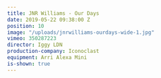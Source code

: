 ```yaml
---
title: JNR Williams - Our Days
date: 2019-05-22 09:38:00 Z
position: 10
image: "/uploads/jnrwilliams-ourdays-wide-1.jpg"
vimeo: 350287223
director: Iggy LDN
production-company: Iconoclast
equipment: Arri Alexa Mini
is-shown: true
---
```


